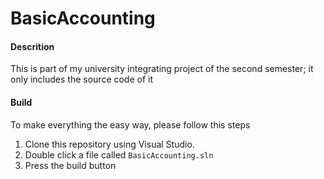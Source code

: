 # BasicAccounting
#### Descrition
This is part of my university integrating project of the second semester; it only includes the source code of it
#### Build
To make everything the easy way, please follow this steps
1) Clone this repository using Visual Studio.
2) Double click a file called `BasicAccounting.sln`
3) Press the build button
#### 
